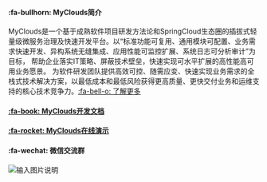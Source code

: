 #### :fa-bullhorn: MyClouds简介
MyClouds是一个基于成熟软件项目研发方法论和SpringCloud生态圈的插拔式轻量级微服务治理及快速开发平台。以“标准功能可复用、通用模块可配置、业务需求快速开发、异构系统无缝集成、应用性能可监控扩展、系统日志可分析审计”为目标， 帮助企业落实IT策略、屏蔽技术壁垒，快速实现可水平扩展的高性能高可用业务愿景。 为软件研发团队提供高效可控、随需应变、快速实现业务需求的全栈式技术解决方案，以最低成本和最低风险获得更高质量、更快交付业务和运维支持的核心技术竞争力。[:fa-bell-o: 了解更多](https://gitee.com/osworks/MyClouds/blob/master/docs/a.%E7%AC%AC1%E7%AB%A0%20MyClouds%E7%AE%80%E4%BB%8B.md)

#### [:fa-book: MyClouds开发文档](https://gitee.com/osworks/MyClouds/tree/master/docs)

#### [:fa-rocket: MyClouds在线演示](http://118.126.108.44)

####  :fa-wechat: 微信交流群
![输入图片说明](https://gitee.com/uploads/images/2018/0625/204813_c411c983_431745.png "2018-06-25_204655.png")